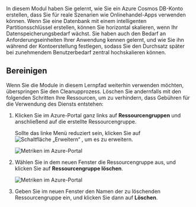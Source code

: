 In diesem Modul haben Sie gelernt, wie Sie ein Azure Cosmos DB-Konto erstellen, dass Sie für reale Szenarien wie Onlinehandel-Apps verwenden können. Wenn Sie eine Datenbank mit einem intelligenten Partitionsschlüssel erstellen, können Sie horizontal skalieren, wenn Ihr Datenspeicherungsbedarf wächst. Sie haben auch den Bedarf an Anforderungseinheiten Ihrer Anwendung kennen gelernt, und wie Sie ihn während der Kontoerstellung festlegen, sodass Sie den Durchsatz später bei zunehmendem Benutzerbedarf zentral hochskalieren können.

## <a name="cleanup"></a>Bereinigen

Wenn Sie die Module in diesem Lernpfad weiterhin verwenden möchten, überspringen Sie den Cleanupprozess. Löschen Sie andernfalls mit den folgenden Schritten Ihre Ressourcen, um zu verhindern, dass Gebühren für die Verwendung des Diensts entstehen:

1. Klicken Sie im Azure-Portal ganz links auf **Ressourcengruppen** und anschließend auf die erstellte Ressourcengruppe.  

    Sollte das linke Menü reduziert sein, klicken Sie auf ![Schaltfläche „Erweitern“](../media/5-create-a-database-and-collection/expand.png) , um es zu erweitern.

   ![Metriken im Azure-Portal](../media/5-create-a-database-and-collection/delete-resources-select.png)

2. Wählen Sie in dem neuen Fenster die Ressourcengruppe aus, und klicken Sie auf **Ressourcengruppe löschen**.

   ![Metriken im Azure-Portal](../media/5-create-a-database-and-collection/delete-resources.png)

3. Geben Sie im neuen Fenster den Namen der zu löschenden Ressourcengruppe ein, und klicken Sie dann auf **Löschen**.

